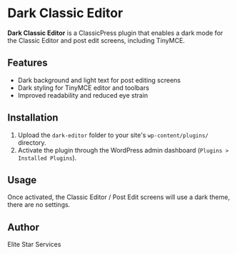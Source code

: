 # Dark Classic Editor

**Dark Classic Editor** is a ClassicPress plugin that enables a dark mode for the Classic Editor and post edit screens, including TinyMCE.

## Features

- Dark background and light text for post editing screens
- Dark styling for TinyMCE editor and toolbars
- Improved readability and reduced eye strain

## Installation

1. Upload the `dark-editor` folder to your site's `wp-content/plugins/` directory.
2. Activate the plugin through the WordPress admin dashboard (`Plugins > Installed Plugins`).

## Usage

Once activated, the Classic Editor / Post Edit screens will use a dark theme, there are no settings.

## Author

Elite Star Services
